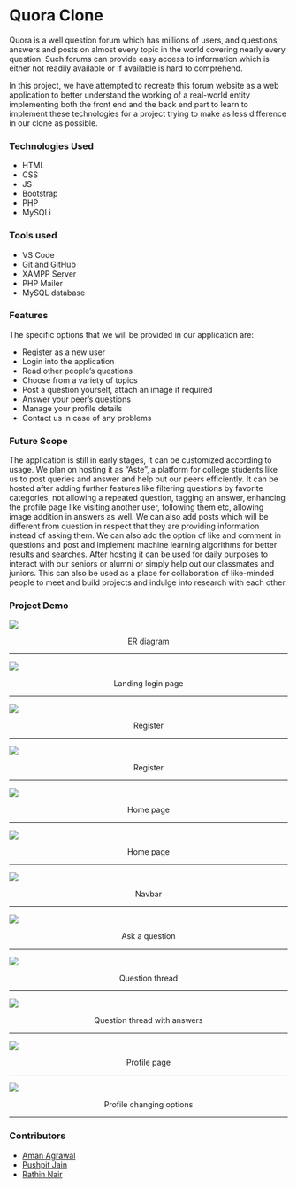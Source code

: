 # Quora Clone

Quora is a well question forum which has millions of users, and questions, answers and posts on 
almost every topic in the world covering nearly every question. Such forums can provide easy 
access to information which is either not readily available or if available is hard to comprehend. 

In this project, we have attempted to recreate this forum website as a web application to better 
understand the working of a real-world entity implementing both the front end and the back end 
part to learn to implement these technologies for a project trying to make as less difference in our 
clone as possible.

### Technologies Used

- HTML
- CSS
- JS
- Bootstrap
- PHP
- MySQLi

### Tools used

- VS Code
- Git and GitHub
- XAMPP Server
- PHP Mailer
- MySQL database

### Features

The specific options that we will be provided in our application are: 
- Register as a new user
- Login into the application
- Read other people’s questions
- Choose from a variety of topics
- Post a question yourself, attach an image if required
- Answer your peer’s questions
- Manage your profile details
- Contact us in case of any problems

### Future Scope

The application is still in early stages, it can be customized according to usage. We plan on hosting 
it as “Aste”, a platform for college students like us to post queries and answer and help out our 
peers efficiently. It can be hosted after adding further features like filtering questions by favorite 
categories, not allowing a repeated question, tagging an answer, enhancing the profile page like 
visiting another user, following them etc, allowing image addition in answers as well. We can also 
add posts which will be different from question in respect that they are providing information 
instead of asking them. We can also add the option of like and comment in questions and post and 
implement machine learning algorithms for better results and searches. After hosting it can be used 
for daily purposes to interact with our seniors or alumni or simply help out our classmates and 
juniors. This can also be used as a place for collaboration of like-minded people to meet and build 
projects and indulge into research with each other.



### Project Demo

  
<img  src="Demo Images/ERD.png">  
<p align="center" > ER diagram </p>
 <hr>
 
<img src="Demo Images/login.png">
<p align="center" >Landing login page </p>
 <hr>

<img  src="Demo Images/signup.png">
<p align="center" >Register</p>
<hr>
 
<img  src="Demo Images/signup2.png">
<p align="center" >Register </p>
 <hr>
 
<img  src="Demo Images/home1.png"> 
<p align="center" >Home page</p>
<hr>

<img  src="Demo Images/home2.png"> 
<p align="center" >Home page</p>
<hr>

<img  src="Demo Images/navbar.png">
<p align="center" >Navbar</p>
 <hr>

<img  src="Demo Images/askQues.png"> 
<p align="center" >Ask a question</p>
 <hr>

<img  src="Demo Images/thread1.png">
<p align="center" >Question thread</p>
<hr>

<img  src="Demo Images/thread2.png">
<p align="center" >Question thread with answers</p>
<hr>

<img  src="Demo Images/profile1.png">
<p align="center" >Profile page</p>
<hr>

<img src="Demo Images/profile2.png">
<p align="center" >Profile changing options</p>
<hr>



### Contributors
- [Aman Agrawal](https://github.com/AmanAgrawal21900)
- [Pushpit Jain](https://github.com/pushpit-J19)
- [Rathin Nair](https://github.com/rathin-nair)
